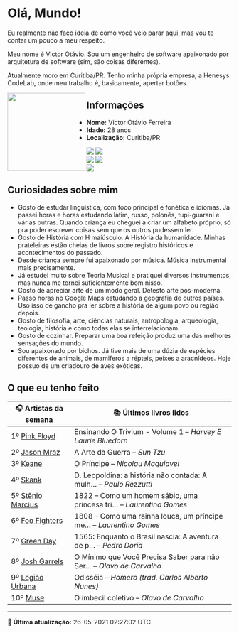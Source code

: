 # Olá, Mundo!

Eu realmente não faço ideia de como você veio parar aqui, mas vou te contar um pouco a meu respeito.

Meu nome é Victor Otávio. Sou um engenheiro de software apaixonado por arquitetura de software (sim, são coisas diferentes).

Atualmente moro em Curitiba/PR. Tenho minha própria empresa, a Henesys CodeLab, onde meu trabalho é, basicamente, apertar botões.

<img align="left" src="https://github.com/vctrtvfrrr/vctrtvfrrr/raw/master/octocat.png" alt="" width="175" />

## Informações

- **Nome:** Victor Otávio Ferreira
- **Idade:** 28 anos
- **Localização:** Curitiba/PR

[![](https://img.shields.io/badge/LinkedIn-victorotavio-blue)](https://www.linkedin.com/in/victorotavio/) [![](https://img.shields.io/badge/Twitter-@vctrtvfrrr-blue)](https://twitter.com/vctrtvfrrr)  
[![](https://img.shields.io/badge/GitHub-vctrtvfrrr-24292e)](https://github.com/vctrtvfrrr) [![](https://img.shields.io/badge/GitLab-vctrtvfrrr-ec5d16)](https://gitlab.com/vctrtvfrrr)  
[![](https://img.shields.io/badge/Email-victor@otavioferreira.com.br-red)](mailto:victor@otavioferreira.com.br)  

## Curiosidades sobre mim

-   Gosto de estudar linguística, com foco principal e fonética e idiomas. Já passei horas e horas estudando latim, russo, polonês, tupi-guarani e várias outras. Quando criança eu cheguei a criar um alfabeto próprio, só pra poder escrever coisas sem que os outros pudessem ler.
-   Gosto de História com H maiúsculo. A História da humanidade. Minhas prateleiras estão cheias de livros sobre registro históricos e acontecimentos do passado.
-   Desde criança sempre fui apaixonado por música. Música instrumental mais precisamente.
-   Já estudei muito sobre Teoria Musical e pratiquei diversos instrumentos, mas nunca me tornei suficientemente bom nisso.
-   Gosto de apreciar arte de um modo geral. Detesto arte pós-moderna.
-   Passo horas no Google Maps estudando a geografia de outros países. Uso isso de gancho pra ler sobre a história de algum povo ou região depois.
-   Gosto de filosofia, arte, ciências naturais, antropologia, arqueologia, teologia, história e como todas elas se interrelacionam.
-   Gosto de cozinhar. Preparar uma boa refeição produz uma das melhores sensações do mundo.
-   Sou apaixonado por bichos. Já tive mais de uma dúzia de espécies diferentes de animais, de mamiferos a répteis, peixes a aracnídeos. Hoje possuo de um criadouro de aves exóticas.


## O que eu tenho feito

|                       🎧 Artistas da semana                        |                      📚 Últimos livros lidos                      |
|--------------------------------------------------------------------|-------------------------------------------------------------------|
| 1º [Pink Floyd](https://www.last.fm/music/Pink+Floyd)              | Ensinando O Trivium - Volume 1	–	_Harvey E Laurie Bluedorn_         |
| 2º [Jason Mraz](https://www.last.fm/music/Jason+Mraz)              | A Arte da Guerra	–	_Sun Tzu_                                        |
| 3º [Keane](https://www.last.fm/music/Keane)                        | O Príncipe	–	_Nicolau Maquiavel_                                    |
| 4º [Skank](https://www.last.fm/music/Skank)                        | D. Leopoldina: a história não contada: A mulh…	–	_Paulo Rezzutti_   |
| 5º [Stênio Marcius](https://www.last.fm/music/St%C3%AAnio+Marcius) | 1822 – Como um homem sábio, uma princesa tri…	–	_Laurentino Gomes_  |
| 6º [Foo Fighters](https://www.last.fm/music/Foo+Fighters)          | 1808 – Como uma rainha louca, um príncipe me…	–	_Laurentino Gomes_  |
| 7º [Green Day](https://www.last.fm/music/Green+Day)                | 1565: Enquanto o Brasil nascia: A aventura de p…	–	_Pedro Doria_    |
| 8º [Josh Garrels](https://www.last.fm/music/Josh+Garrels)          | O Mínimo que Você Precisa Saber para não Ser…	–	_Olavo de Carvalho_ |
| 9º [Legião Urbana](https://www.last.fm/music/Legi%C3%A3o+Urbana)   | Odisséia	–	_Homero (trad. Carlos Alberto Nunes)_                    |
| 10º [Muse](https://www.last.fm/music/Muse)                         | O imbecil coletivo	–	_Olavo de Carvalho_                            |


---

🚀 **Última atualização:** 26-05-2021 02:27:02 UTC